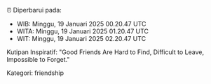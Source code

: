 ⏰ Diperbarui pada:
- WIB: Minggu, 19 Januari 2025 00.20.47 UTC
- WITA: Minggu, 19 Januari 2025 01.20.47 UTC
- WIT: Minggu, 19 Januari 2025 02.20.47 UTC

Kutipan Inspiratif:
"Good Friends Are Hard to Find, Difficult to Leave, Impossible to Forget."


Kategori: friendship

